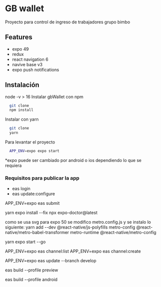 
# GB wallet

Proyecto para control de ingreso de trabajadores grupo bimbo



## Features

- expo 49
- redux
- react navigation 6
- navive base v3
- expo push notifications


## Instalación

node -v > 16
Instalar gbWallet con npm

```bash
  git clone
  npm install 
```
Instalar con yarn
```bash
  git clone
  yarn 
```
    
Para levantar el proyecto  

```bash 
  APP_ENV=expo expo start
```
*expo puede ser cambiado por android o ios dependiendo lo que se requiera



### Requisitos para publicar la app ###

- eas login
- eas update:configure

APP_ENV=expo eas submit


yarn expo install --fix
npx expo-doctor@latest


como se usa svg para expo 50 se modifico metro.config.js
y se instalo lo siguiente: 
yarn add --dev @react-native/js-polyfills metro-config @react-native/metro-babel-transformer metro-runtime @react-native/metro-config


yarn expo start --go


APP_ENV=expo eas channel:list
APP_ENV=expo eas channel:create


APP_ENV=expo eas update --branch develop


eas build --profile preview

eas build --profile android
